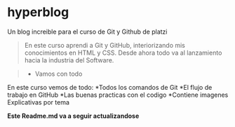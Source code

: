 # hyperblog
Un blog increible para el curso de Git y Github de platzi

>En este curso aprendi a Git y GitHub, interiorizando mis conocimientos en HTML y CSS. Desde ahora todo va al lanzamiento hacia la industria del Software.

> - Vamos con todo

En este curso vemos de todo:
*Todos los comandos de Git
*El flujo de trabajo en GitHub
*Las buenas practicas con el codigo
*Contiene imagenes Explicativas por tema


**Este Readme.md va a seguir actualizandose**